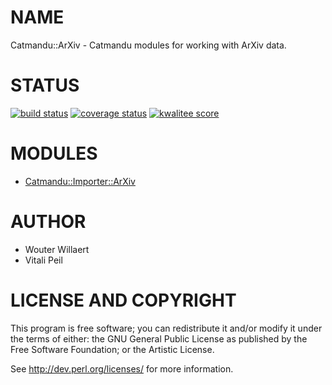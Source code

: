 # NAME

Catmandu::ArXiv - Catmandu modules for working with ArXiv data.

# STATUS

<p>
<a href="https://travis-ci.org/LibreCat/Catmandu-ArXiv"><img src="https://travis-ci.org/LibreCat/Catmandu-ArXiv.svg?branch=master" alt="build status" /></a>
<a href="https://coveralls.io/repos/LibreCat/Catmandu-ArXiv/"><img src="https://coveralls.io/repos/LibreCat/Catmandu-ArXiv/badge.png?branch=master" alt="coverage status" /></a>
<a href="http://cpants.cpanauthors.org/dist/Catmandu-ArXiv"><img src="http://cpants.cpanauthors.org/dist/Catmandu-ArXiv.png" alt="kwalitee score" /></a>
</p>

# MODULES

- [Catmandu::Importer::ArXiv](https://metacpan.org/pod/Catmandu::Importer::ArXiv)

# AUTHOR

- Wouter Willaert
- Vitali Peil

# LICENSE AND COPYRIGHT

This program is free software; you can redistribute it and/or modify it
under the terms of either: the GNU General Public License as published
by the Free Software Foundation; or the Artistic License.

See http://dev.perl.org/licenses/ for more information.
